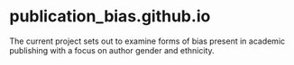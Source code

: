 # publication_bias.github.io
The current project sets out to examine forms of bias present in academic publishing with a focus on author gender and ethnicity.
